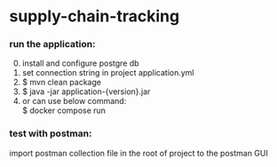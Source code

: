 # supply-chain-tracking

### run the application:<br/>
0. install and configure postgre db
1. set connection string in project application.yml
2. $ mvn clean package
3. $ java -jar application-{version}.jar
4. or can use below command:<br/>
   $ docker compose run


### test with postman:<br/>
import postman collection file in the root of project to the postman GUI
